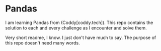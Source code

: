 # Pandas

I am learning Pandas from (Coddy[coddy.tech]). This repo contains the solution to each and every challenge as I encounter and solve them.

Very short readme, I know. I just don't have much to say. The purpose of this repo doesn't need many words.
